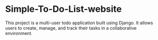 # Simple-To-Do-List-website
This project is a multi-user todo application built using Django. It allows users to create, manage, and track their tasks in a collaborative environment.
